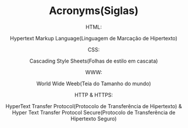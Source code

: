 <div align="center">
  <h1>Acronyms(Siglas)</h1>
  
<p>HTML: </p>
  <p>Hypertext Markup Language(Linguagem de Marcação de Hipertexto)</p>
<p>CSS: </p>
  <p>Cascading Style Sheets(Folhas de estilo em cascata)</p>
<p>WWW: </p>
  <p>World Wide Weeb(Teia do Tamanho do mundo)</p>
<p>HTTP & HTTPS:</p>
  <p>HyperText Transfer Protocol(Protocolo de Transferência de Hipertexto) & Hyper Text Transfer Protocol Secure(Protocolo de Transferência de Hipertexto Seguro)</p>
</div>